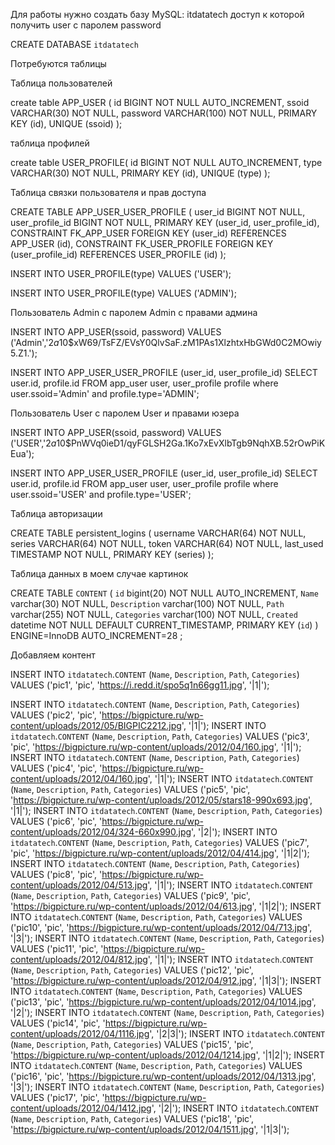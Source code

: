  
  Для работы нужно создать базу MySQL: itdatatech доступ к которой получить user с паролем password 
   
  CREATE DATABASE `itdatatech`  
   
  Потребуются таблицы 
   
  Таблица пользователей 
   
  create table APP_USER ( 
  id BIGINT NOT NULL AUTO_INCREMENT, 
  ssoid VARCHAR(30) NOT NULL, 
  password VARCHAR(100) NOT NULL, 
  PRIMARY KEY (id), 
  UNIQUE (ssoid) 
  ); 
   
  таблица профилей  
   
  create table USER_PROFILE( 
  id BIGINT NOT NULL AUTO_INCREMENT, 
  type VARCHAR(30) NOT NULL, 
  PRIMARY KEY (id), 
  UNIQUE (type) 
  ); 
    
  Таблица связки пользователя и прав доступа   
   
  CREATE TABLE APP_USER_USER_PROFILE ( 
  user_id BIGINT NOT NULL, 
  user_profile_id BIGINT NOT NULL, 
  PRIMARY KEY (user_id, user_profile_id), 
  CONSTRAINT FK_APP_USER FOREIGN KEY (user_id) REFERENCES APP_USER (id), 
  CONSTRAINT FK_USER_PROFILE FOREIGN KEY (user_profile_id) REFERENCES USER_PROFILE (id) 
  ); 
    
  INSERT INTO USER_PROFILE(type) 
  VALUES ('USER'); 
    
  INSERT INTO USER_PROFILE(type) 
  VALUES ('ADMIN'); 
   
  Пользователь Admin с паролем Admin c правами админа 
   
  INSERT INTO APP_USER(ssoid, password) 
  VALUES ('Admin','$2a$10$xW69/TsFZ/EVsY0QlvSaF.zM1PAs1XlzhtxHbGWd0C2MOwiy5.Z1.'); 
    
   
  INSERT INTO APP_USER_USER_PROFILE (user_id, user_profile_id) 
  SELECT user.id, profile.id FROM app_user user, user_profile profile 
  where user.ssoid='Admin' and profile.type='ADMIN'; 
    
    
  Пользователь User с паролем User и правами юзера 
   
  INSERT INTO APP_USER(ssoid, password) 
  VALUES ('USER','$2a$10$PnWVq0ieD1/qyFGLSH2Ga.1Ko7xEvXlbTgb9NqhXB.52rOwPiKEua'); 
    
   
  INSERT INTO APP_USER_USER_PROFILE (user_id, user_profile_id) 
  SELECT user.id, profile.id FROM app_user user, user_profile profile 
  where user.ssoid='USER' and profile.type='USER'; 
    
  Таблица авторизации 
   
  CREATE TABLE persistent_logins ( 
  username VARCHAR(64) NOT NULL, 
  series VARCHAR(64) NOT NULL, 
  token VARCHAR(64) NOT NULL, 
  last_used TIMESTAMP NOT NULL, 
  PRIMARY KEY (series) 
  ); 
   
  Таблица данных в моем случае картинок  
   
  CREATE TABLE `CONTENT` ( 
  `id` bigint(20) NOT NULL AUTO_INCREMENT, 
  `Name` varchar(30) NOT NULL, 
  `Description` varchar(100) NOT NULL, 
  `Path` varchar(255) NOT NULL, 
  `Categories` varchar(100) NOT NULL, 
  `Created` datetime NOT NULL DEFAULT CURRENT_TIMESTAMP, 
  PRIMARY KEY (`id`)
  ) ENGINE=InnoDB AUTO_INCREMENT=28 ; 
   
  Добавляем контент  
   
  INSERT INTO `itdatatech`.`CONTENT` (`Name`, `Description`, `Path`, `Categories`) VALUES ('pic1', 'pic', 'https://i.redd.it/spo5q1n66gg11.jpg', '|1|'); 
   
  INSERT INTO `itdatatech`.`CONTENT` (`Name`, `Description`, `Path`, `Categories`) VALUES ('pic2', 'pic', 'https://bigpicture.ru/wp-content/uploads/2012/05/BIGPIC2212.jpg', '|1|'); 
  INSERT INTO `itdatatech`.`CONTENT` (`Name`, `Description`, `Path`, `Categories`) VALUES ('pic3', 'pic', 'https://bigpicture.ru/wp-content/uploads/2012/04/160.jpg', '|1|'); 
  INSERT INTO `itdatatech`.`CONTENT` (`Name`, `Description`, `Path`, `Categories`) VALUES ('pic4', 'pic', 'https://bigpicture.ru/wp-content/uploads/2012/04/160.jpg', '|1|'); 
  INSERT INTO `itdatatech`.`CONTENT` (`Name`, `Description`, `Path`, `Categories`) VALUES ('pic5', 'pic', 'https://bigpicture.ru/wp-content/uploads/2012/05/stars18-990x693.jpg', '|1|'); 
  INSERT INTO `itdatatech`.`CONTENT` (`Name`, `Description`, `Path`, `Categories`) VALUES ('pic6', 'pic', 'https://bigpicture.ru/wp-content/uploads/2012/04/324-660x990.jpg', '|2|'); 
  INSERT INTO `itdatatech`.`CONTENT` (`Name`, `Description`, `Path`, `Categories`) VALUES ('pic7', 'pic', 'https://bigpicture.ru/wp-content/uploads/2012/04/414.jpg', '|1|2|'); 
  INSERT INTO `itdatatech`.`CONTENT` (`Name`, `Description`, `Path`, `Categories`) VALUES ('pic8', 'pic', 'https://bigpicture.ru/wp-content/uploads/2012/04/513.jpg', '|1|'); 
  INSERT INTO `itdatatech`.`CONTENT` (`Name`, `Description`, `Path`, `Categories`) VALUES ('pic9', 'pic', 'https://bigpicture.ru/wp-content/uploads/2012/04/613.jpg', '|1|2|'); 
  INSERT INTO `itdatatech`.`CONTENT` (`Name`, `Description`, `Path`, `Categories`) VALUES ('pic10', 'pic', 'https://bigpicture.ru/wp-content/uploads/2012/04/713.jpg', '|3|'); 
  INSERT INTO `itdatatech`.`CONTENT` (`Name`, `Description`, `Path`, `Categories`) VALUES ('pic11', 'pic', 'https://bigpicture.ru/wp-content/uploads/2012/04/812.jpg', '|1|'); 
  INSERT INTO `itdatatech`.`CONTENT` (`Name`, `Description`, `Path`, `Categories`) VALUES ('pic12', 'pic', 'https://bigpicture.ru/wp-content/uploads/2012/04/912.jpg', '|1|3|'); 
  INSERT INTO `itdatatech`.`CONTENT` (`Name`, `Description`, `Path`, `Categories`) VALUES ('pic13', 'pic', 'https://bigpicture.ru/wp-content/uploads/2012/04/1014.jpg', '|2|'); 
  INSERT INTO `itdatatech`.`CONTENT` (`Name`, `Description`, `Path`, `Categories`) VALUES ('pic14', 'pic', 'https://bigpicture.ru/wp-content/uploads/2012/04/1116.jpg', '|2|3|'); 
  INSERT INTO `itdatatech`.`CONTENT` (`Name`, `Description`, `Path`, `Categories`) VALUES ('pic15', 'pic', 'https://bigpicture.ru/wp-content/uploads/2012/04/1214.jpg', '|1|2|'); 
  INSERT INTO `itdatatech`.`CONTENT` (`Name`, `Description`, `Path`, `Categories`) VALUES ('pic16', 'pic', 'https://bigpicture.ru/wp-content/uploads/2012/04/1313.jpg', '|3|'); 
  INSERT INTO `itdatatech`.`CONTENT` (`Name`, `Description`, `Path`, `Categories`) VALUES ('pic17', 'pic', 'https://bigpicture.ru/wp-content/uploads/2012/04/1412.jpg', '|2|'); 
  INSERT INTO `itdatatech`.`CONTENT` (`Name`, `Description`, `Path`, `Categories`) VALUES ('pic18', 'pic', 'https://bigpicture.ru/wp-content/uploads/2012/04/1511.jpg', '|1|3|'); 